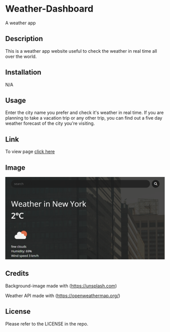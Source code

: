 # Weather-Dashboard
A weather app

## Description

This is a weather app website useful to check the weather in real time all over the world. 


## Installation

N/A


## Usage

Enter the city name you prefer and check it's weather in real time. If you are planning to take a vacation trip or any other trip, you can find out a five day weather forecast of the city you're visiting.


## Link

To view page [click here](https://odobashigenci.github.io/Weather-Dashboard/)


## Image

![Preview image](Assets/Weather-Dashboard-Sample.png)


## Credits

Background-image made with (https://unsplash.com)

Weather API made with (https://openweathermap.org/)


## License

Please refer to the LICENSE in the repo.

